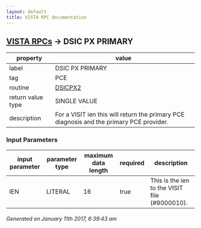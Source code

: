 ```yaml
---
layout: default
title: VISTA RPC documentation
---
```




## [VISTA RPCs](TableOfContent.md) &#8594; DSIC PX PRIMARY 

 property | value 
--- | --- 
 label | DSIC PX PRIMARY
 tag | PCE
 routine | [DSICPX2](http://code.osehra.org/dox/Routine_DSICPX2_source.html)
 return value type | SINGLE VALUE
 description | For a VISIT ien this will return the primary PCE diagnosis and the primary PCE provider.

### Input Parameters

| input parameter | parameter type | maximum data length | required | description | 
| --- | --- | --- | --- | --- | 
| IEN | LITERAL | 16 | true | This is the ien to the VISIT file (#9000010). | 




 ###### Generated on January 11th 2017, 6:39:43 am